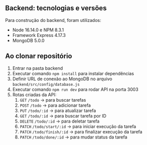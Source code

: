 ## Backend: tecnologias e versões

Para construção do backend, foram utilizados:

- Node 16.14.0 e NPM 8.3.1
- Framework Express 4.17.3
- MongoDB 5.0.0

## Ao clonar repositório

1. Entrar na pasta backend
2. Executar comando ```npm install``` para instalar dependências
3. Definir URL de conexão ao MongoDB no arquivo ``backend/src/config/database.js``
4. Executar comando ```npm run dev``` para rodar API na porta 3003
5. Rotas criadas da API:
    1. ``GET`` ``/todo`` -> para buscar tarefas
    2. ``POST`` ``/todo`` -> para adicionar tarefa
    3. ``PUT`` ``/todo/:id`` -> para atualizar tarefa
    4. ``GET`` ``/todo/:id`` -> para buscar tarefa por ID
    5. ``DELETE`` ``/todo/:id`` -> para deletar tarefa
    6. ``PATCH`` ``/todo/start/:id`` -> para iniciar execução da tarefa
    7. ``PATCH`` ``/todo/finish/:id`` -> para finalizar execução da tarefa
    8. ``PATCH`` ``/todo/done/:id`` -> para mudar status da tarefa
